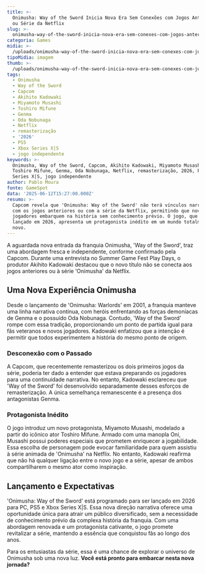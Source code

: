 ```yaml
---
title: >-
  Onimusha: Way of the Sword Inicia Nova Era Sem Conexões com Jogos Anteriores
  ou Série da Netflix
slug: >-
  onimusha-way-of-the-sword-inicia-nova-era-sem-conexes-com-jogos-anteriores-ou-srie-da-netflix
categoria: Games
midia: >-
  /uploads/onimusha-way-of-the-sword-inicia-nova-era-sem-conexes-com-jogos-anteriores-ou-srie-da-netflix-thumb.jpg
tipoMidia: imagem
thumb: >-
  /uploads/onimusha-way-of-the-sword-inicia-nova-era-sem-conexes-com-jogos-anteriores-ou-srie-da-netflix-thumb.jpg
tags:
  - Onimusha
  - Way of the Sword
  - Capcom
  - Akihito Kadowaki
  - Miyamoto Musashi
  - Toshiro Mifune
  - Genma
  - Oda Nobunaga
  - Netflix
  - remasterização
  - '2026'
  - PS5
  - Xbox Series X|S
  - jogo independente
keywords: >-
  Onimusha, Way of the Sword, Capcom, Akihito Kadowaki, Miyamoto Musashi,
  Toshiro Mifune, Genma, Oda Nobunaga, Netflix, remasterização, 2026, PS5, Xbox
  Series X|S, jogo independente
author: Pablo Moura
fonte: GameSpot
data: '2025-06-12T15:27:00.000Z'
resumo: >-
  Capcom revela que 'Onimusha: Way of the Sword' não terá vínculos narrativos
  com os jogos anteriores ou com a série da Netflix, permitindo que novos
  jogadores embarquem na história sem conhecimento prévio. O jogo, que será
  lançado em 2026, apresenta um protagonista inédito em um mundo totalmente
  novo.
---
```


A aguardada nova entrada da franquia Onimusha, 'Way of the Sword', traz uma abordagem fresca e independente, conforme confirmado pela Capcom. Durante uma entrevista no Summer Game Fest Play Days, o produtor Akihito Kadowaki destacou que o novo título não se conecta aos jogos anteriores ou à série 'Onimusha' da Netflix.

## Uma Nova Experiência Onimusha

Desde o lançamento de 'Onimusha: Warlords' em 2001, a franquia manteve uma linha narrativa contínua, com heróis enfrentando as forças demoníacas de Genma e o possuído Oda Nobunaga. Contudo, 'Way of the Sword' rompe com essa tradição, proporcionando um ponto de partida igual para fãs veteranos e novos jogadores. Kadowaki enfatizou que a intenção é permitir que todos experimentem a história do mesmo ponto de origem.

### Desconexão com o Passado

A Capcom, que recentemente remasterizou os dois primeiros jogos da série, poderia ter dado a entender que estava preparando os jogadores para uma continuidade narrativa. No entanto, Kadowaki esclareceu que 'Way of the Sword' foi desenvolvido separadamente desses esforços de remasterização. A única semelhança remanescente é a presença dos antagonistas Genma.

### Protagonista Inédito

O jogo introduz um novo protagonista, Miyamoto Musashi, modelado a partir do icônico ator Toshiro Mifune. Armado com uma manopla Oni, Musashi possui poderes especiais que prometem enriquecer a jogabilidade. Essa escolha de personagem pode evocar familiaridade para quem assistiu à série animada de 'Onimusha' na Netflix. No entanto, Kadowaki reafirma que não há qualquer ligação entre o novo jogo e a série, apesar de ambos compartilharem o mesmo ator como inspiração.

## Lançamento e Expectativas

'Onimusha: Way of the Sword' está programado para ser lançado em 2026 para PC, PS5 e Xbox Series X|S. Essa nova direção narrativa oferece uma oportunidade única para atrair um público diversificado, sem a necessidade de conhecimento prévio da complexa história da franquia. Com uma abordagem renovada e um protagonista cativante, o jogo promete revitalizar a série, mantendo a essência que conquistou fãs ao longo dos anos.

Para os entusiastas da série, essa é uma chance de explorar o universo de Onimusha sob uma nova luz. **Você está pronto para embarcar nesta nova jornada?**
